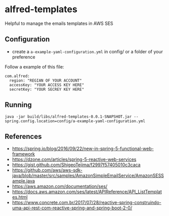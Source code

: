 # alfred-templates

Helpful to manage the emails templates in AWS SES

## Configuration 

- create a `a-example-yaml-configuration.yml` in config/ or a folder of your preference

Follow a example of this file:

```
com.alfred:
  region: "REGIAN OF YOUR ACCOUNT"
  accessKey: "YOUR ACCESS KEY HERE"
  secretKey: "YOUR SECREY KEY HERE"
```

## Running

`java -jar build/libs/alfred-templates-0.0.1-SNAPSHOT.jar --spring.config.location=config/a-example-yaml-configuration.yml`

## References

- https://spring.io/blog/2016/09/22/new-in-spring-5-functional-web-framework
- https://dzone.com/articles/spring-5-reactive-web-services
- https://gist.github.com/ShigeoTejima/f2997f57405010c3caca
- https://github.com/aws/aws-sdk-java/blob/master/src/samples/AmazonSimpleEmailService/AmazonSESSample.java
- https://aws.amazon.com/documentation/ses/
- https://docs.aws.amazon.com/ses/latest/APIReference/API_ListTemplates.html
- https://www.concrete.com.br/2017/07/28/reactive-spring-construindo-uma-api-rest-com-reactive-spring-and-spring-boot-2-0/